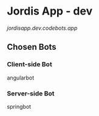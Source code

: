 # Jordis App - dev

_jordisapp.dev.codebots.app_

## Chosen Bots
### Client-side Bot
angularbot

### Server-side Bot
springbot
